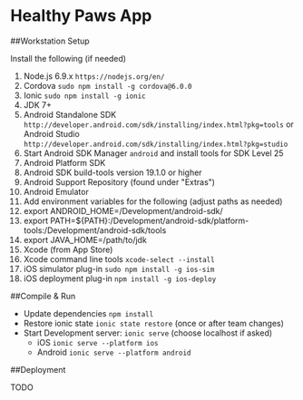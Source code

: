 # Healthy Paws App

##Workstation Setup

Install the following (if needed)

1. Node.js 6.9.x `https://nodejs.org/en/`
2. Cordova `sudo npm install -g cordova@6.0.0`
3. Ionic `sudo npm install -g ionic`
4. JDK 7+
5. Android Standalone SDK `http://developer.android.com/sdk/installing/index.html?pkg=tools` or Android Studio `http://developer.android.com/sdk/installing/index.html?pkg=studio`
6. Start Android SDK Manager `android` and install tools for SDK Level 25
  1. Android Platform SDK
  2. Android SDK build-tools version 19.1.0 or higher
  3. Android Support Repository (found under "Extras")
  4. Android Emulator
7. Add environment variables for the following (adjust paths as needed)
  1. export ANDROID_HOME=/Development/android-sdk/
  2. export PATH=${PATH}:/Development/android-sdk/platform-tools:/Development/android-sdk/tools
  3. export JAVA_HOME=/path/to/jdk
8. Xcode (from App Store)
9. Xcode command line tools `xcode-select --install`
10. iOS simulator plug-in `sudo npm install -g ios-sim`
11. iOS deployment plug-in `npm install -g ios-deploy`


##Compile & Run

- Update dependencies `npm install`
- Restore ionic state `ionic state restore` (once or after team changes)
- Start Development server: `ionic serve` (choose localhost if asked)
  - iOS `ionic serve --platform ios`
  - Android `ionic serve --platform android`

##Deployment

TODO
